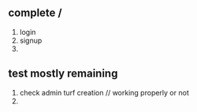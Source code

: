 ## complete /
1. login 
2. signup
3. 

## test mostly remaining 

1. check admin turf creation // working properly or not 
2. 